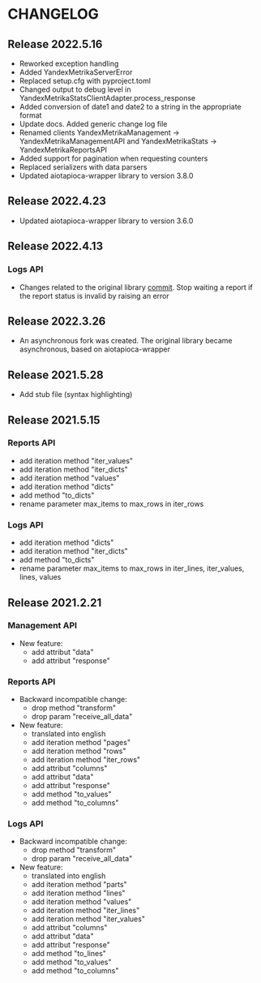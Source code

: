 
# CHANGELOG

## Release 2022.5.16

- Reworked exception handling
- Added YandexMetrikaServerError
- Replaced setup.cfg with pyproject.toml
- Changed output to debug level in YandexMetrikaStatsClientAdapter.process_response
- Added conversion of date1 and date2 to a string in the appropriate format
- Update docs. Added generic change log file
- Renamed clients YandexMetrikaManagement -> YandexMetrikaManagementAPI and YandexMetrikaStats -> YandexMetrikaReportsAPI
- Added support for pagination when requesting counters
- Replaced serializers with data parsers
- Updated aiotapioca-wrapper library to version 3.8.0

## Release 2022.4.23

- Updated aiotapioca-wrapper library to version 3.6.0

## Release 2022.4.13

### Logs API
- Changes related to the original library [commit](https://github.com/pavelmaksimov/tapi-yandex-metrika/commit/db8e6b09643e553bce865e8ee4199c0756635f9c). Stop waiting a report if the report status is invalid by raising an error

## Release 2022.3.26

- An asynchronous fork was created. The original library became asynchronous, based on aiotapioca-wrapper

## Release 2021.5.28

- Add stub file (syntax highlighting)

## Release 2021.5.15

### Reports API

- add iteration method "iter_values"
- add iteration method "iter_dicts"
- add iteration method "values"
- add iteration method "dicts"
- add method "to_dicts"
- rename parameter max_items to max_rows in iter_rows

### Logs API

- add iteration method "dicts"
- add iteration method "iter_dicts"
- add method "to_dicts"
- rename parameter max_items to max_rows in iter_lines, iter_values, lines, values


## Release 2021.2.21

### Management API

- New feature:
  - add attribut "data"
  - add attribut "response"

### Reports API

- Backward incompatible change:
  - drop method "transform"
  - drop param "receive_all_data"
- New feature:
  - translated into english
  - add iteration method "pages"
  - add iteration method "rows"
  - add iteration method "iter_rows"
  - add attribut "columns"
  - add attribut "data"
  - add attribut "response"
  - add method "to_values"
  - add method "to_columns"

### Logs API

- Backward incompatible change:
  - drop method "transform"
  - drop param "receive_all_data"
- New feature:
  - translated into english
  - add iteration method "parts"
  - add iteration method "lines"
  - add iteration method "values"
  - add iteration method "iter_lines"
  - add iteration method "iter_values"
  - add attribut "columns"
  - add attribut "data"
  - add attribut "response"
  - add method "to_lines"
  - add method "to_values"
  - add method "to_columns"
